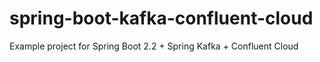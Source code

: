 # spring-boot-kafka-confluent-cloud
Example project for Spring Boot 2.2 + Spring Kafka + Confluent Cloud
